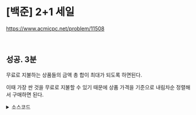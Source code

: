 # [백준] 2+1 세일

https://www.acmicpc.net/problem/11508

<br>

## 성공. 3분

무료로 지불하는 상품들의 금액 총 합이 최대가 되도록 하면된다.

이때 가장 싼 것을 무료로 지불할 수 있기 때문에 상품 가격을 기준으로 내림차순 정렬해서 구매하면 된다.

<details><summary>소스코드</summary>

```java
import java.io.*;
import java.util.*;

public class Main {

    void solution() throws Exception {
        BufferedReader br = new BufferedReader(new InputStreamReader(System.in));

        int N = Integer.parseInt(br.readLine());
        PriorityQueue<Integer> PQ = new PriorityQueue<>((a, b) -> b - a);
        for (int i = 0; i < N; i++) {
            PQ.add(Integer.parseInt(br.readLine()));
        }

        long sumOfExpense = 0;
        int idx = 1;
        while (!PQ.isEmpty()) {
            int price = PQ.poll();
            if (idx == 3) {
                idx = 1;
            } else {
                sumOfExpense += price;
                idx++;
            }
        }
        System.out.println(sumOfExpense);

        br.close();
    }

    public static void main(String[] args) throws Exception {
        new Main().solution();
    }
}
```

</details>